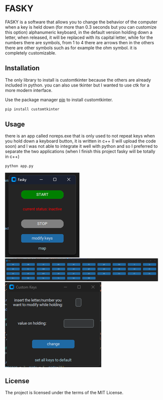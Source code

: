 # FASKY

FASKY is a software that allows you to change the behavior of the computer when a key is held down (for more than 0.3 seconds but you can customize this option) alphanumeric keyboard, in the default version holding down a letter, when released, it will be replaced with its capital letter, while for the numbers there are symbols, from 1 to 4 there are arrows then in the others there are other symbols such as for example the ohm symbol. it is completely customizable.

## Installation
The only library to install is customtkinter because the others are already included in python. you can also use tkinter but I wanted to use ctk for a more modern interface.

Use the package manager [pip](https://pip.pypa.io/en/stable/) to install customtkinter.


```bash
pip install customtkinter
```

## Usage
there is an app called noreps.exe that is only used to not repeat keys when you hold down a keyboard button, it is written in c++ (I will upload the code soon) and I was not able to integrate it well with python and so I preferred to separate the two applications (when I finish this project fasky will be totally in c++)
```bash
python app.py
```

![Alt text](images/main.png "main")  
![Alt text](images/map.png "map")
![Alt text](images/custom.png "custom")

## License
The project is licensed under the terms of the MIT License.
